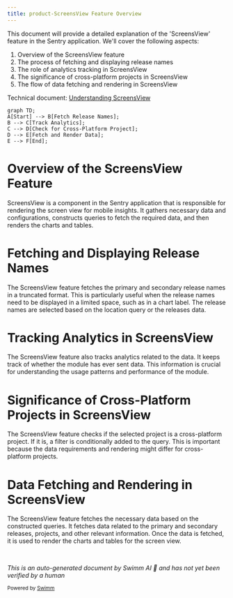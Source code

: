 ```yaml
---
title: product-ScreensView Feature Overview
---
```

This document will provide a detailed explanation of the 'ScreensView' feature in the Sentry application. We'll cover the following aspects:

1. Overview of the ScreensView feature
2. The process of fetching and displaying release names
3. The role of analytics tracking in ScreensView
4. The significance of cross-platform projects in ScreensView
5. The flow of data fetching and rendering in ScreensView

Technical document: <SwmLink doc-title="Understanding ScreensView">[Understanding ScreensView](/.swm/understanding-screensview.iiig61n3.sw.md)</SwmLink>

```mermaid
graph TD;
A[Start] --> B[Fetch Release Names];
B --> C[Track Analytics];
C --> D[Check for Cross-Platform Project];
D --> E[Fetch and Render Data];
E --> F[End];
```

# Overview of the ScreensView Feature

ScreensView is a component in the Sentry application that is responsible for rendering the screen view for mobile insights. It gathers necessary data and configurations, constructs queries to fetch the required data, and then renders the charts and tables.

# Fetching and Displaying Release Names

The ScreensView feature fetches the primary and secondary release names in a truncated format. This is particularly useful when the release names need to be displayed in a limited space, such as in a chart label. The release names are selected based on the location query or the releases data.

# Tracking Analytics in ScreensView

The ScreensView feature also tracks analytics related to the data. It keeps track of whether the module has ever sent data. This information is crucial for understanding the usage patterns and performance of the module.

# Significance of Cross-Platform Projects in ScreensView

The ScreensView feature checks if the selected project is a cross-platform project. If it is, a filter is conditionally added to the query. This is important because the data requirements and rendering might differ for cross-platform projects.

# Data Fetching and Rendering in ScreensView

The ScreensView feature fetches the necessary data based on the constructed queries. It fetches data related to the primary and secondary releases, projects, and other relevant information. Once the data is fetched, it is used to render the charts and tables for the screen view.

&nbsp;

*This is an auto-generated document by Swimm AI 🌊 and has not yet been verified by a human*

<SwmMeta version="3.0.0" repo-id="Z2l0aHViJTNBJTNBc2VudHJ5LWRlbW8lM0ElM0FTd2ltbS1EZW1v" repo-name="sentry-demo" doc-type="product-flows"><sup>Powered by [Swimm](/)</sup></SwmMeta>
